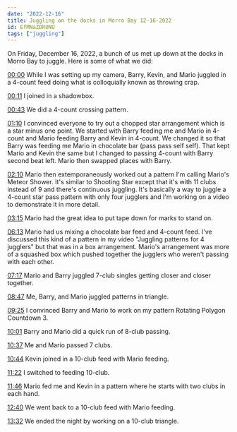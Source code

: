 ```yaml
---
date: "2022-12-16"
title: Juggling on the docks in Morro Bay 12-16-2022
id: EfMNaZDRUNU
tags: ["juggling"]
---
```


On Friday, December 16, 2022, a bunch of us met up down at the docks in Morro Bay to juggle. Here is some of what we did:

<a href="https://www.youtube.com/watch?v=EfMNaZDRUNU&t=0s" target="_blank">00:00</a> While I was setting up my camera, Barry, Kevin, and Mario juggled in a 4-count feed doing what is colloquially known as throwing crap. 

<a class="yt-chapter-link" href="https://www.youtube.com/watch?v=EfMNaZDRUNU&t=11s" target="_blank">00:11</a> I joined in a shadowbox. 

<a class="yt-chapter-link" href="https://www.youtube.com/watch?v=EfMNaZDRUNU&t=43s" target="_blank">00:43</a> We did a 4-count crossing pattern. 

<a class="yt-chapter-link" href="https://www.youtube.com/watch?v=EfMNaZDRUNU&t=70s" target="_blank">01:10</a> I convinced everyone to try out a chopped star arrangement which is a star minus one point. We started with Barry feeding me and Mario in 4-count and Mario feeding Barry and Kevin in 4-count. We changed it so that Barry was feeding me Mario in chocolate bar (pass pass self self). That kept Mario and Kevin the same but I changed to passing 4-count with Barry second beat left. Mario then swapped places with Barry. 

<a class="yt-chapter-link" href="https://www.youtube.com/watch?v=EfMNaZDRUNU&t=130s" target="_blank">02:10</a> Mario then extemporaneously worked out a pattern I'm calling Mario's Meteor Shower. It's similar to Shooting Star except that it's with 11 clubs instead of 9 and there's continuous juggling. It's basically a way to juggle a 4-count star pass pattern with only four jugglers and I'm working on a video to demonstrate it in more detail.

<a class="yt-chapter-link" href="https://www.youtube.com/watch?v=EfMNaZDRUNU&t=195s" target="_blank">03:15</a> Mario had the great idea to put tape down for marks to stand on.

<a class="yt-chapter-link" href="https://www.youtube.com/watch?v=EfMNaZDRUNU&t=373s" target="_blank">06:13</a> Mario had us mixing a chocolate bar feed and 4-count feed. I've discussed this kind of a pattern in my video "Juggling patterns for 4 jugglers" but that was in a box arrangement. Mario's arrangement was more of a squashed box which pushed together the jugglers who weren't passing with each other.

<a class="yt-chapter-link" href="https://www.youtube.com/watch?v=EfMNaZDRUNU&t=437s" target="_blank">07:17</a> Mario and Barry juggled 7-club singles getting closer and closer together.

<a class="yt-chapter-link" href="https://www.youtube.com/watch?v=EfMNaZDRUNU&t=527s" target="_blank">08:47</a> Me, Barry, and Mario juggled patterns in triangle.

<a class="yt-chapter-link" href="https://www.youtube.com/watch?v=EfMNaZDRUNU&t=565s" target="_blank">09:25</a> I convinced Barry and Mario to work on my pattern Rotating Polygon Countdown 3.

<a class="yt-chapter-link" href="https://www.youtube.com/watch?v=EfMNaZDRUNU&t=601s" target="_blank">10:01</a> Barry and Mario did a quick run of 8-club passing.

<a class="yt-chapter-link" href="https://www.youtube.com/watch?v=EfMNaZDRUNU&t=637s" target="_blank">10:37</a> Me and Mario passed 7 clubs.

<a class="yt-chapter-link" href="https://www.youtube.com/watch?v=EfMNaZDRUNU&t=644s" target="_blank">10:44</a> Kevin joined in a 10-club feed with Mario feeding.

<a class="yt-chapter-link" href="https://www.youtube.com/watch?v=EfMNaZDRUNU&t=682s" target="_blank">11:22</a> I switched to feeding 10-club.

<a class="yt-chapter-link" href="https://www.youtube.com/watch?v=EfMNaZDRUNU&t=706s" target="_blank">11:46</a> Mario fed me and Kevin in a pattern where he starts with two clubs in each hand.

<a class="yt-chapter-link" href="https://www.youtube.com/watch?v=EfMNaZDRUNU&t=760s" target="_blank">12:40</a> We went back to a 10-club feed with Mario feeding.

<a class="yt-chapter-link" href="https://www.youtube.com/watch?v=EfMNaZDRUNU&t=812s" target="_blank">13:32</a> We ended the night by working on a 10-club triangle.
